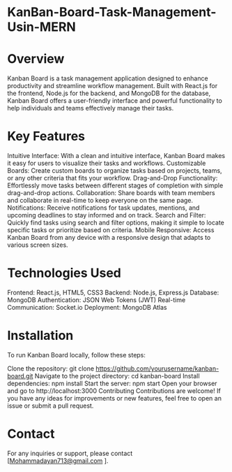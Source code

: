# KanBan-Board-Task-Management-Usin-MERN

# Overview
Kanban Board is a task management application designed to enhance productivity and streamline workflow management. Built with React.js for the frontend, Node.js for the backend, and MongoDB for the database, Kanban Board offers a user-friendly interface and powerful functionality to help individuals and teams effectively manage their tasks.

# Key Features
Intuitive Interface: With a clean and intuitive interface, Kanban Board makes it easy for users to visualize their tasks and workflows.
Customizable Boards: Create custom boards to organize tasks based on projects, teams, or any other criteria that fits your workflow.
Drag-and-Drop Functionality: Effortlessly move tasks between different stages of completion with simple drag-and-drop actions.
Collaboration: Share boards with team members and collaborate in real-time to keep everyone on the same page.
Notifications: Receive notifications for task updates, mentions, and upcoming deadlines to stay informed and on track.
Search and Filter: Quickly find tasks using search and filter options, making it simple to locate specific tasks or prioritize based on criteria.
Mobile Responsive: Access Kanban Board from any device with a responsive design that adapts to various screen sizes.
# Technologies Used
Frontend: React.js, HTML5, CSS3
Backend: Node.js, Express.js
Database: MongoDB
Authentication: JSON Web Tokens (JWT)
Real-time Communication: Socket.io
Deployment: MongoDB Atlas

# Installation
To run Kanban Board locally, follow these steps:

Clone the repository: git clone https://github.com/yourusername/kanban-board.git
Navigate to the project directory: cd kanban-board
Install dependencies: npm install
Start the server: npm start
Open your browser and go to http://localhost:3000
Contributing
Contributions are welcome! If you have any ideas for improvements or new features, feel free to open an issue or submit a pull request.


# Contact
For any inquiries or support, please contact [Mohammadayan713@gmail.com ].
